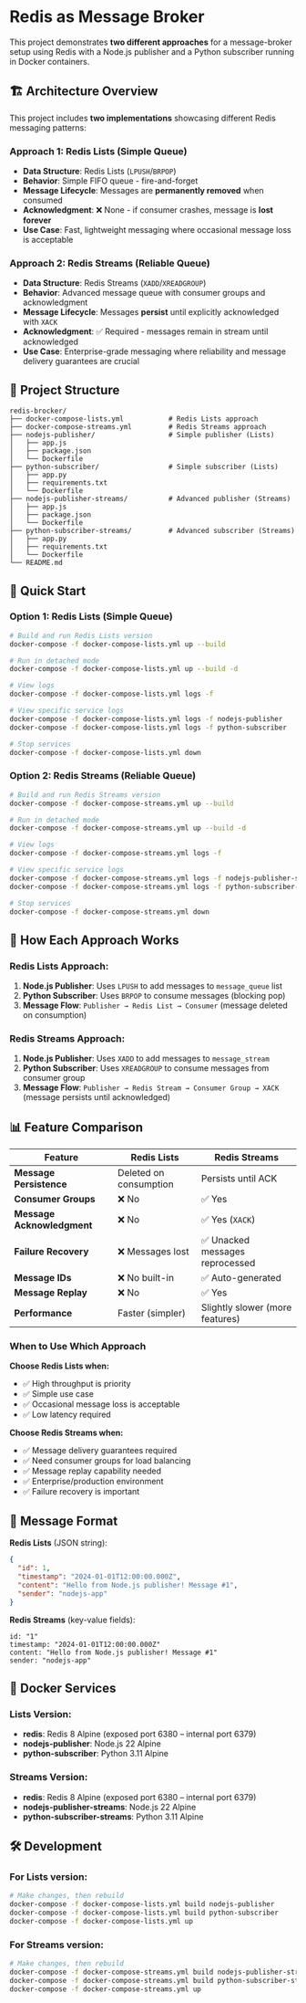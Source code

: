 # Redis as Message Broker

This project demonstrates **two different approaches** for a message-broker setup using Redis with a Node.js publisher and a Python subscriber running in Docker containers.

## 🏗️ Architecture Overview

This project includes **two implementations** showcasing different Redis messaging patterns:

### **Approach 1: Redis Lists (Simple Queue)**

- **Data Structure**: Redis Lists (`LPUSH`/`BRPOP`)
- **Behavior**: Simple FIFO queue - fire-and-forget
- **Message Lifecycle**: Messages are **permanently removed** when consumed
- **Acknowledgment**: ❌ None - if consumer crashes, message is **lost forever**
- **Use Case**: Fast, lightweight messaging where occasional message loss is acceptable

### **Approach 2: Redis Streams (Reliable Queue)**

- **Data Structure**: Redis Streams (`XADD`/`XREADGROUP`)
- **Behavior**: Advanced message queue with consumer groups and acknowledgment
- **Message Lifecycle**: Messages **persist** until explicitly acknowledged with `XACK`
- **Acknowledgment**: ✅ Required - messages remain in stream until acknowledged
- **Use Case**: Enterprise-grade messaging where reliability and message delivery guarantees are crucial

## 📁 Project Structure

```text
redis-brocker/
├── docker-compose-lists.yml           # Redis Lists approach
├── docker-compose-streams.yml         # Redis Streams approach  
├── nodejs-publisher/                  # Simple publisher (Lists)
│   ├── app.js
│   ├── package.json
│   └── Dockerfile
├── python-subscriber/                 # Simple subscriber (Lists)
│   ├── app.py
│   ├── requirements.txt
│   └── Dockerfile
├── nodejs-publisher-streams/          # Advanced publisher (Streams)
│   ├── app.js
│   ├── package.json
│   └── Dockerfile
├── python-subscriber-streams/         # Advanced subscriber (Streams)
│   ├── app.py
│   ├── requirements.txt
│   └── Dockerfile
└── README.md
```

## 🚀 Quick Start

### **Option 1: Redis Lists (Simple Queue)**

```bash
# Build and run Redis Lists version
docker-compose -f docker-compose-lists.yml up --build

# Run in detached mode
docker-compose -f docker-compose-lists.yml up --build -d

# View logs
docker-compose -f docker-compose-lists.yml logs -f

# View specific service logs
docker-compose -f docker-compose-lists.yml logs -f nodejs-publisher
docker-compose -f docker-compose-lists.yml logs -f python-subscriber

# Stop services
docker-compose -f docker-compose-lists.yml down
```

### **Option 2: Redis Streams (Reliable Queue)**

```bash
# Build and run Redis Streams version
docker-compose -f docker-compose-streams.yml up --build

# Run in detached mode
docker-compose -f docker-compose-streams.yml up --build -d

# View logs
docker-compose -f docker-compose-streams.yml logs -f

# View specific service logs
docker-compose -f docker-compose-streams.yml logs -f nodejs-publisher-streams
docker-compose -f docker-compose-streams.yml logs -f python-subscriber-streams

# Stop services
docker-compose -f docker-compose-streams.yml down
```

## 🔄 How Each Approach Works

### **Redis Lists Approach:**

1. **Node.js Publisher**: Uses `LPUSH` to add messages to `message_queue` list
2. **Python Subscriber**: Uses `BRPOP` to consume messages (blocking pop)
3. **Message Flow**: `Publisher → Redis List → Consumer` (message deleted on consumption)

### **Redis Streams Approach:**

1. **Node.js Publisher**: Uses `XADD` to add messages to `message_stream`
2. **Python Subscriber**: Uses `XREADGROUP` to consume messages from consumer group
3. **Message Flow**: `Publisher → Redis Stream → Consumer Group → XACK` (message persists until acknowledged)

## 📊 Feature Comparison

| Feature | Redis Lists | Redis Streams |
|---------|-------------|---------------|
| **Message Persistence** | Deleted on consumption | Persists until ACK |
| **Consumer Groups** | ❌ No | ✅ Yes |
| **Message Acknowledgment** | ❌ No | ✅ Yes (`XACK`) |
| **Failure Recovery** | ❌ Messages lost | ✅ Unacked messages reprocessed |
| **Message IDs** | ❌ No built-in | ✅ Auto-generated |
| **Message Replay** | ❌ No | ✅ Yes |
| **Performance** | Faster (simpler) | Slightly slower (more features) |

### When to Use Which Approach

**Choose Redis Lists when:**

- ✅ High throughput is priority
- ✅ Simple use case
- ✅ Occasional message loss is acceptable
- ✅ Low latency required

**Choose Redis Streams when:**

- ✅ Message delivery guarantees required
- ✅ Need consumer groups for load balancing
- ✅ Message replay capability needed
- ✅ Enterprise/production environment
- ✅ Failure recovery is important

## 📨 Message Format

**Redis Lists** (JSON string):

```json
{
  "id": 1,
  "timestamp": "2024-01-01T12:00:00.000Z",
  "content": "Hello from Node.js publisher! Message #1",
  "sender": "nodejs-app"
}
```

**Redis Streams** (key-value fields):

```text
id: "1"
timestamp: "2024-01-01T12:00:00.000Z"
content: "Hello from Node.js publisher! Message #1"
sender: "nodejs-app"
```

## 🐳 Docker Services

### **Lists Version:**

- **redis**: Redis 8 Alpine (exposed port 6380 – internal port 6379)
- **nodejs-publisher**: Node.js 22 Alpine
- **python-subscriber**: Python 3.11 Alpine

### **Streams Version:**

- **redis**: Redis 8 Alpine (exposed port 6380 – internal port 6379)
- **nodejs-publisher-streams**: Node.js 22 Alpine
- **python-subscriber-streams**: Python 3.11 Alpine

## 🛠️ Development

### **For Lists version:**

```bash
# Make changes, then rebuild
docker-compose -f docker-compose-lists.yml build nodejs-publisher
docker-compose -f docker-compose-lists.yml build python-subscriber
docker-compose -f docker-compose-lists.yml up
```

### **For Streams version:**

```bash
# Make changes, then rebuild
docker-compose -f docker-compose-streams.yml build nodejs-publisher-streams
docker-compose -f docker-compose-streams.yml build python-subscriber-streams
docker-compose -f docker-compose-streams.yml up
```
